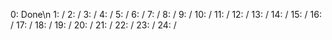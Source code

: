 0: Done\n
1: /
2: /
3: /
4: /
5: /
6: /
7: /
8: /
9: /
10: /
11: /
12: /
13: /
14: /
15: /
16: /
17: /
18: /
19: /
20: /
21: /
22: /
23: /
24: /
